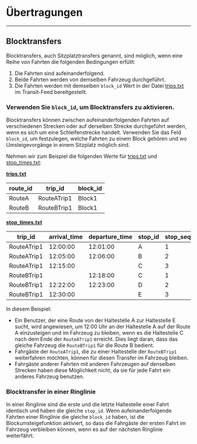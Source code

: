 # Übertragungen

<hr/>

## Blocktransfers

Blocktransfers, auch Sitzplatztransfers genannt, sind möglich, wenn eine Reihe von Fahrten die folgenden Bedingungen erfüllt:

1. Die Fahrten sind aufeinanderfolgend.
2. Beide Fahrten werden von demselben Fahrzeug durchgeführt.
3. Die Fahrten werden mit demselben `block_id` Wert in der Datei [trips.txt](../../reference/#tripstxt) im Transit-Feed bereitgestellt.

### Verwenden Sie `block_id`, um Blocktransfers zu aktivieren.

Blocktransfers können zwischen aufeinanderfolgenden Fahrten auf verschiedenen Strecken oder auf derselben Strecke durchgeführt werden, wenn es sich um eine Schleifenstrecke handelt. Verwenden Sie das Feld `block_id`, um festzulegen, welche Fahrten zu einem Block gehören und wo Umsteigevorgänge in einem Sitzplatz möglich sind.

Nehmen wir zum Beispiel die folgenden Werte für [trips.txt](../../reference/#tripstxt) und [stop_times.txt](../../reference/#stoptimestxt):

[**trips.txt**](../../reference/#tripstxt)

| route_id | trip_id     | block_id |
|----------|-------------| -------- |
| RouteA   | RouteATrip1 | Block1   |
| RouteB   | RouteBTrip1 | Block1   |

[**stop_times.txt**](../../reference/#stoptimestxt)

| trip_id       | arrival_time | departure_time | stop_id | stop_sequence |
| ------------- | ------------ | ----------- | ------- | ------------- |
| RouteATrip1 | 12:00:00     | 12:01:00    | A       | 1             |
| RouteATrip1 | 12:05:00     | 12:06:00    | B       | 2             |
| RouteATrip1 | 12:15:00     |             | C       | 3             |
| RouteBTrip1   |              | 12:18:00    | C       | 1             |
| RouteBTrip1   | 12:22:00     | 12:23:00    | D       | 2             |
| RouteBTrip1   | 12:30:00     |             | E       | 3             |

In diesem Beispiel:

- Ein Benutzer, der eine Route von der Haltestelle A zur Haltestelle E sucht, wird angewiesen, um 12:00 Uhr an der Haltestelle A auf der Route A einzusteigen und im Fahrzeug zu bleiben, wenn es die Haltestelle C nach dem Ende der `RouteATrip1` erreicht. Dies liegt daran, dass das gleiche Fahrzeug die `RouteBTrip1` für die Route B bedient.
- Fahrgäste der `RouteATrip1`, die zu einer Haltestelle der `RouteBTrip1` weiterfahren möchten, können für diesen Transfer im Fahrzeug bleiben.
- Fahrgäste anderer Fahrten mit anderen Fahrzeugen auf denselben Strecken haben diese Möglichkeit nicht, da sie für jede Fahrt ein anderes Fahrzeug benutzen.

### Blocktransfer in einer Ringlinie

In einer Ringlinie sind die erste und die letzte Haltestelle einer Fahrt identisch und haben die gleiche `stop_id`. Wenn aufeinanderfolgende Fahrten einer Ringlinie die gleiche `block_id` haben, ist die Blockumsteigefunktion aktiviert, so dass die Fahrgäste der ersten Fahrt im Fahrzeug verbleiben können, wenn es auf der nächsten Ringlinie weiterfährt.
